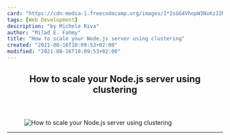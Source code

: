 ```yaml
---
card: "https://cdn-media-1.freecodecamp.org/images/1*2sGG4VhopW3NxKzJ2NsJLw.png"
tags: [Web Development]
description: "by Michele Riva"
author: "Milad E. Fahmy"
title: "How to scale your Node.js server using clustering"
created: "2021-08-16T10:09:53+02:00"
modified: "2021-08-16T10:09:53+02:00"
---
```

<div class="site-wrapper">
<main id="site-main" class="site-main outer">
<div class="inner">
<article class="post-full post tag-web-development tag-programming tag-nodejs tag-scalability tag-backend-development ">
<header class="post-full-header">
<h1 class="post-full-title">How to scale your Node.js server using clustering</h1>
</header>
<figure class="post-full-image">
<picture>
<source media="(max-width: 700px)" sizes="1px" srcset="data:image/gif;base64,R0lGODlhAQABAIAAAAAAAP///yH5BAEAAAAALAAAAAABAAEAAAIBRAA7 1w">
<source media="(min-width: 701px)" sizes="(max-width: 800px) 400px,
(max-width: 1170px) 700px,
1400px" srcset="https://cdn-media-1.freecodecamp.org/images/1*2sGG4VhopW3NxKzJ2NsJLw.png 300w,
https://cdn-media-1.freecodecamp.org/images/1*2sGG4VhopW3NxKzJ2NsJLw.png 600w,
https://cdn-media-1.freecodecamp.org/images/1*2sGG4VhopW3NxKzJ2NsJLw.png 1000w,
https://cdn-media-1.freecodecamp.org/images/1*2sGG4VhopW3NxKzJ2NsJLw.png 2000w">
<img onerror="this.style.display='none'" src="https://cdn-media-1.freecodecamp.org/images/1*2sGG4VhopW3NxKzJ2NsJLw.png" alt="How to scale your Node.js server using clustering">
</picture>
</figure>
<section class="post-full-content">
<div class="post-content medium-migrated-article">
</div>
<hr>
</section>
</article>
</div>
</main>
</div>
<!-- Google Tag Manager (noscript) -->
<!-- End Google Tag Manager (noscript) -->
